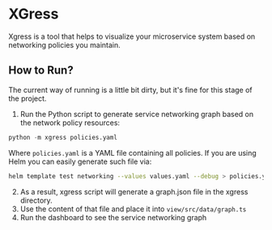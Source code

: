 # XGress

Xgress is a tool that helps to visualize your microservice system based on networking policies you maintain.

## How to Run?

The current way of running is a little bit dirty, but it's fine for this stage of the project.

1. Run the Python script to generate service networking graph based on the network policy resources:

```python
python -m xgress policies.yaml
```

Where `policies.yaml` is a YAML file containing all policies. If you are using Helm you can easily generate such file via:

```bash
helm template test networking --values values.yaml --debug > policies.yaml
```

2. As a result, xgress script will generate a graph.json file in the xgress directory.
3. Use the content of that file and place it into `view/src/data/graph.ts`
4. Run the dashboard to see the service networking graph